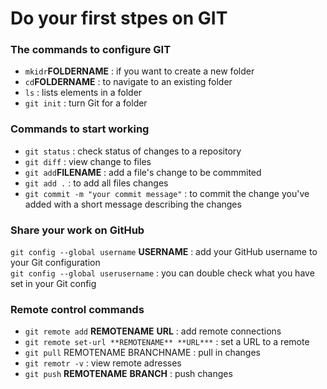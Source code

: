 # Do your first stpes on **GIT**

### The commands to configure GIT

- ```mkidr```**FOLDERNAME** : if you want to create a new folder
- ```cd```**FOLDERNAME** : to navigate to an existing folder
- ```ls``` : lists elements in a folder 
- ```git init``` : turn Git for a folder


 ### Commands to start working 

 - ```git status``` : check status of changes to a repository
 - ```git diff``` : view change to files
 - ```git add```**FILENAME** : add a file's change to be commmited
 - ```git add .``` : to add all files changes
 - ```git commit -m "your commit message"``` : to commit the change you've added with a short message describing the changes  


 ### Share your work on GitHub

 ```git config --global username``` **USERNAME** :  add your GitHub username to your Git configuration  
 ```git config --global userusername``` :  you can double check what you have set in your Git config
    


### Remote control commands
 
- ```git remote add``` **REMOTENAME** **URL** : add remote connections
- ```git remote set-url **REMOTENAME** **URL***``` : set a URL to a remote 
- ```git pull``` REMOTENAME BRANCHNAME :  pull in changes
- ```git remotr -v``` : view remote adresses
- ```git push``` **REMOTENAME** **BRANCH** : push changes 



